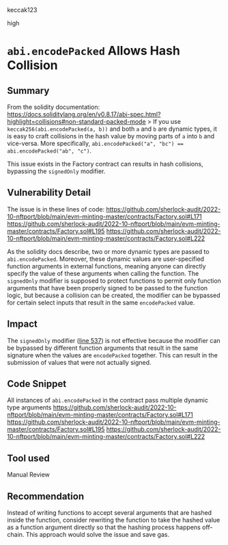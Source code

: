 keccak123

high

# `abi.encodePacked` Allows Hash Collision

## Summary

From the solidity documentation:
https://docs.soliditylang.org/en/v0.8.17/abi-spec.html?highlight=collisions#non-standard-packed-mode
    > If you use `keccak256(abi.encodePacked(a, b))` and both `a` and `b` are dynamic types, it is easy to craft collisions in the hash value by moving parts of `a` into `b` and vice-versa. More specifically, `abi.encodePacked("a", "bc") == abi.encodePacked("ab", "c")`.

This issue exists in the Factory contract can results in hash collisions, bypassing the `signedOnly` modifier.

## Vulnerability Detail

The issue is in these lines of code:
https://github.com/sherlock-audit/2022-10-nftport/blob/main/evm-minting-master/contracts/Factory.sol#L171
https://github.com/sherlock-audit/2022-10-nftport/blob/main/evm-minting-master/contracts/Factory.sol#L195
https://github.com/sherlock-audit/2022-10-nftport/blob/main/evm-minting-master/contracts/Factory.sol#L222

As the solidity docs describe, two or more dynamic types are passed to `abi.encodePacked`. Moreover, these dynamic values are user-specified function arguments in external functions, meaning anyone can directly specify the value of these arguments when calling the function. The `signedOnly` modifier is supposed to protect functions to permit only function arguments that have been properly signed to be passed to the function logic, but because a collision can be created, the modifier can be bypassed for certain select inputs that result in the same `encodePacked` value.

## Impact

The `signedOnly` modifier ([line 537](https://github.com/sherlock-audit/2022-10-nftport/blob/main/evm-minting-master/contracts/Factory.sol#L537)) is not effective because the modifier can be bypassed by different function arguments that result in the same signature when the values are `encodePacked` together. This can result in the submission of values that were not actually signed.

## Code Snippet

All instances of `abi.encodePacked` in the contract pass multiple dynamic type arguments
https://github.com/sherlock-audit/2022-10-nftport/blob/main/evm-minting-master/contracts/Factory.sol#L171
https://github.com/sherlock-audit/2022-10-nftport/blob/main/evm-minting-master/contracts/Factory.sol#L195
https://github.com/sherlock-audit/2022-10-nftport/blob/main/evm-minting-master/contracts/Factory.sol#L222

## Tool used

Manual Review

## Recommendation

Instead of writing functions to accept several arguments that are hashed inside the function, consider rewriting the function to take the hashed value as a function argument directly so that the hashing process happens off-chain. This approach would solve the issue and save gas.